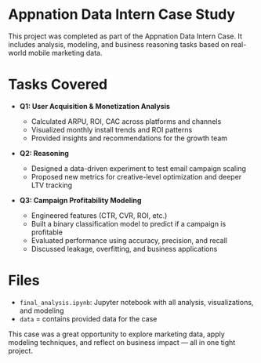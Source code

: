 # Appnation Data Intern Case Study

This project was completed as part of the Appnation Data Intern Case. It includes analysis, modeling, and business reasoning tasks based on real-world mobile marketing data.

# Tasks Covered

- **Q1: User Acquisition & Monetization Analysis**
  - Calculated ARPU, ROI, CAC across platforms and channels
  - Visualized monthly install trends and ROI patterns
  - Provided insights and recommendations for the growth team

- **Q2: Reasoning**
  - Designed a data-driven experiment to test email campaign scaling
  - Proposed new metrics for creative-level optimization and deeper LTV tracking

- **Q3: Campaign Profitability Modeling**
  - Engineered features (CTR, CVR, ROI, etc.)
  - Built a binary classification model to predict if a campaign is profitable
  - Evaluated performance using accuracy, precision, and recall
  - Discussed leakage, overfitting, and business applications

# Files

- `final_analysis.ipynb`: Jupyter notebook with all analysis, visualizations, and modeling
- `data` = contains provided data for the case


This case was a great opportunity to explore marketing data, apply modeling techniques, and reflect on business impact — all in one tight project.
